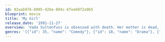 ```yaml
---
id: 02aab976-8905-42be-894c-6fee60f2a9b5
blueprint: movie
title: 'My Girl'
release_date: '1991-11-27'
overview: 'Vada Sultenfuss is obsessed with death. Her mother is dead, and her father runs a funeral parlor. She is also in love with her English teacher, and joins a poetry class over the summer just to impress him. Thomas J., her best friend, is "allergic to everything", and sticks with Vada despite her hangups. When Vada''s father hires Shelly, and begins to fall for her, things take a turn to the worse...'
genres: '[{"id": 35, "name": "Comedy"}, {"id": 18, "name": "Drama"}, {"id": 10751, "name": "Family"}]'
---
```


